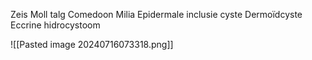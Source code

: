 Zeis
Moll
talg
Comedoon
Milia
Epidermale inclusie cyste
Dermoïdcyste
Eccrine hidrocystoom

![[Pasted image 20240716073318.png]]
